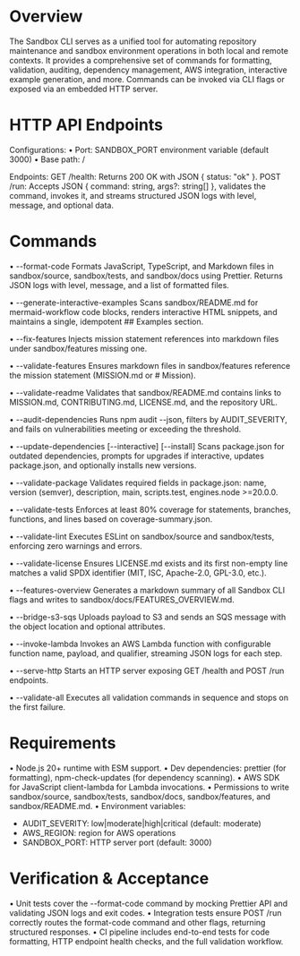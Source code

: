 # Overview

The Sandbox CLI serves as a unified tool for automating repository maintenance and sandbox environment operations in both local and remote contexts. It provides a comprehensive set of commands for formatting, validation, auditing, dependency management, AWS integration, interactive example generation, and more. Commands can be invoked via CLI flags or exposed via an embedded HTTP server.

# HTTP API Endpoints

Configurations:
• Port: SANDBOX_PORT environment variable (default 3000)
• Base path: /

Endpoints:
GET /health: Returns 200 OK with JSON { status: "ok" }.
POST /run: Accepts JSON { command: string, args?: string[] }, validates the command, invokes it, and streams structured JSON logs with level, message, and optional data.

# Commands

• --format-code
Formats JavaScript, TypeScript, and Markdown files in sandbox/source, sandbox/tests, and sandbox/docs using Prettier. Returns JSON logs with level, message, and a list of formatted files.

• --generate-interactive-examples
Scans sandbox/README.md for mermaid-workflow code blocks, renders interactive HTML snippets, and maintains a single, idempotent ## Examples section.

• --fix-features
Injects mission statement references into markdown files under sandbox/features missing one.

• --validate-features
Ensures markdown files in sandbox/features reference the mission statement (MISSION.md or # Mission).

• --validate-readme
Validates that sandbox/README.md contains links to MISSION.md, CONTRIBUTING.md, LICENSE.md, and the repository URL.

• --audit-dependencies
Runs npm audit --json, filters by AUDIT_SEVERITY, and fails on vulnerabilities meeting or exceeding the threshold.

• --update-dependencies [--interactive] [--install]
Scans package.json for outdated dependencies, prompts for upgrades if interactive, updates package.json, and optionally installs new versions.

• --validate-package
Validates required fields in package.json: name, version (semver), description, main, scripts.test, engines.node >=20.0.0.

• --validate-tests
Enforces at least 80% coverage for statements, branches, functions, and lines based on coverage-summary.json.

• --validate-lint
Executes ESLint on sandbox/source and sandbox/tests, enforcing zero warnings and errors.

• --validate-license
Ensures LICENSE.md exists and its first non-empty line matches a valid SPDX identifier (MIT, ISC, Apache-2.0, GPL-3.0, etc.).

• --features-overview
Generates a markdown summary of all Sandbox CLI flags and writes to sandbox/docs/FEATURES_OVERVIEW.md.

• --bridge-s3-sqs
Uploads payload to S3 and sends an SQS message with the object location and optional attributes.

• --invoke-lambda
Invokes an AWS Lambda function with configurable function name, payload, and qualifier, streaming JSON logs for each step.

• --serve-http
Starts an HTTP server exposing GET /health and POST /run endpoints.

• --validate-all
Executes all validation commands in sequence and stops on the first failure.

# Requirements

• Node.js 20+ runtime with ESM support.
• Dev dependencies: prettier (for formatting), npm-check-updates (for dependency scanning).
• AWS SDK for JavaScript client-lambda for Lambda invocations.
• Permissions to write sandbox/source, sandbox/tests, sandbox/docs, sandbox/features, and sandbox/README.md.
• Environment variables:
  - AUDIT_SEVERITY: low|moderate|high|critical (default: moderate)
  - AWS_REGION: region for AWS operations
  - SANDBOX_PORT: HTTP server port (default: 3000)

# Verification & Acceptance

• Unit tests cover the --format-code command by mocking Prettier API and validating JSON logs and exit codes.
• Integration tests ensure POST /run correctly routes the format-code command and other flags, returning structured responses.
• CI pipeline includes end-to-end tests for code formatting, HTTP endpoint health checks, and the full validation workflow.